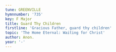 ```yaml
---
tune: GREENVILLE
hymnnumber: '735'
key: F Major
title: Guard Thy Children
firstline: 'Gracious Father, guard thy children'
topic: 'The Home Eternal: Waiting for Christ'
author: Anon.
year: '-'
---
```

